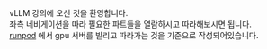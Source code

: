 

vLLM 강의에 오신 것을 환영합니다.   
좌측 네비게이션을 따라 필요한 파트들을 열람하시고 따라해보시면 됩니다.  
[runpod](runpod.io) 에서 gpu 서버를 빌리고 따라가는 것을 기준으로 작성되어있습니다.  
